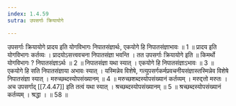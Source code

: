```yaml
---
index: 1.4.59
sutra: उपसर्गाः क्रियायोगे

---
```

उपसर्गाः क्रियायोगे प्रादय इति योगविभागः निपातसंज्ञार्थः, एकयोगे हि निपातसंज्ञाभावः ॥ 1 ॥ प्रादय इति योगविभागः कर्तव्यः । प्रादयोऽसत्त्ववचना निपातसंज्ञा भवन्ति । तत उपसर्गाः क्रियायोगे इति ॥ किमर्थो योगविभागः ? निपातसंज्ञाऽर्थः ॥ 2 ॥ निपातसंज्ञा यथा स्यात् । एकयोगे हि निपातसंज्ञाऽभावः ॥ 3 ॥ एकयोगे हि सति निपातसंज्ञाया अभावः स्यात् । यस्मिन्नेव विशेषे, गत्युपसर्गकर्मप्रवचनीयसंज्ञास्तस्मिन्नेव विशेषे निपातसंज्ञा स्यात् । मरुच्छब्दस्योपसंख्यानम् ॥ 4 ॥ मरुच्छशब्दस्योपसंख्यानं कर्तव्यम् । मरुद्दत्तो मरुतः । अच उपसर्गाद् [[7.4.47]] इति तत्वं यथा स्यात् । श्रच्छब्दस्योपसंख्यानम् ॥ 5 ॥ श्रच्छब्दस्योपसंख्यानं कर्तव्यम् । श्रद्धा । ॥ 58 ॥